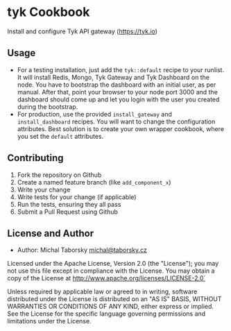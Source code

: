 tyk Cookbook
============

Install and configure Tyk API gateway (https://tyk.io)

## Usage

- For a testing installation, just add the `tyk::default` recipe to your 
runlist. It will install Redis, Mongo, Tyk Gateway and Tyk Dashboard on the
node. You have to bootstrap the dashboard with an initial user, as per manual.
After that, point your browser to your node port 3000 and the dashboard
should come up and let you login with the user you created during the
bootstrap.
- For production, use the provided `install_gateway` and `install_dashboard`
recipes. You will want to change the configuration attributes. Best solution
is to create your own wrapper cookbook, where you set the `default` attributes.

## Contributing

1. Fork the repository on Github
2. Create a named feature branch (like `add_component_x`)
3. Write your change
4. Write tests for your change (if applicable)
5. Run the tests, ensuring they all pass
6. Submit a Pull Request using Github

## License and Author

  * Author: Michal Taborsky <michal@taborsky.cz>

Licensed under the Apache License, Version 2.0 (the "License"); you may not use this file except in compliance with the License. You may obtain a copy of the License at http://www.apache.org/licenses/LICENSE-2.0`

Unless required by applicable law or agreed to in writing, software distributed under the License is distributed on an "AS IS" BASIS, WITHOUT WARRANTIES OR CONDITIONS OF ANY KIND, either express or implied. See the License for the specific language governing permissions and limitations under the License.